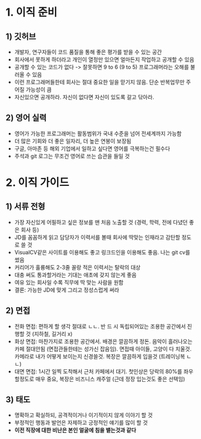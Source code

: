 # 1. 이직 준비

## 1) 깃허브

- 개발자, 연구자들이 코드 품질을 통해 좋은 평가를 받을 수 있는 공간
- 회사에서 못하게 하더라고 개인이 열정만 있으면 얼마든지 작업하고 공개할 수 있음
- 공개할 수 있는 코드가 없다 -> 잘못하면 9 to 6 (9 to 5) 프로그래머라는 오해를 불러올 수 있음
- 이런 프로그래머들한테 회사는 절대 중요한 일을 맏기지 않음. 단순 반복업무만 주어질 가능성이 큼
- 자신있으면 공개하라. 자신이 없다면 자신이 있도록 갈고 닦아라. 


## 2) 영어 실력

- 영어가 가능한 프로그래머는 활동범위가 국내 수준을 넘어 전세계까지 가능함
- 더 많은 기회와 더 좋은 일자리, 더 높은 연봉이 보장됨
- 구글, 아마존 등 해외 기업에서 일하고 싶다면 영어를 극복하는건 필수다
- 주석과 git 로그는 무조건 영어로 쓰는 습관을 들일 것


# 2. 이직 가이드

## 1) 서류 전형

- 가장 자신있게 어필하고 싶은 정보를 맨 처음 노출할 것 (경력, 학력, 전에 다녔던 좋은 회사 등)
- JD를 꼼꼼하게 읽고 담당자가 이력서를 볼때 회사에 딱맞는 인재라고 감탄할 정도로 쓸 것
- VisualCV같은 사이트를 이용해도 좋고 링크드인을 이용해도 좋음. 나는 git cv를 썼음
- 커리어가 훌륭해도 2-3줄 꼴랑 적은 이력서는 탈락의 대상
- 대충 써도 통과할거라는 기대는 애초에 갖지 않는게 좋음
- 여유 있는 회사일 수록 직무에 딱 맞는 사람을 원함
- 결론: 가능한 JD에 맞게 그리고 정성스럽게 써라


## 2) 면접

- 전화 면접: 편하게 할 생각 절대로 ㄴㄴ. 반 드 시 독립되어있는 조용한 공간에서 진행할 것 (지하철, 길거리 x)
- 화상 면접: 마찬가지로 조용한 공간에서. 배경은 깔끔하게 정돈. 음악이 흘러나오는 카페 절대안됨 (면접관들한테는 성가신 잡음임). 면접때 아이들, 고양이 다 치울것. 카메라로 내가 어떻게 보이는지 신경쓸것. 복장은 깔끔하게 입을것 (트레이닝복 ㄴㄴ)
- 대면 면접: 1시간 일찍 도착해서 근처 카페에서 대기. 첫인상은 당락의 80%를 좌우할정도로 매우 중요, 복장은 비즈니스 캐주얼 (근데 정장 입는것도 좋은 선택임)

## 3) 태도

- 명확하고 확실하되, 공격적이거나 이기적이지 않게 이야기 할 것
- 부정적인 행동과 발언은 자제하고 긍정적인 얘기를 많이 할 것
- **이전 직장에 대한 비난은 본인 얼굴에 침을 뱉는것과 같다**



